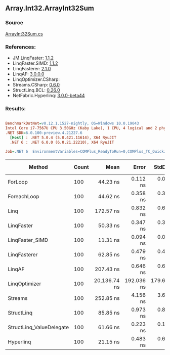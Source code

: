 ﻿## Array.Int32.ArrayInt32Sum

### Source
[ArrayInt32Sum.cs](../LinqBenchmarks/Array/Int32/ArrayInt32Sum.cs)

### References:
- JM.LinqFaster: [1.1.2](https://www.nuget.org/packages/JM.LinqFaster/1.1.2)
- LinqFaster.SIMD: [1.1.2](https://www.nuget.org/packages/LinqFaster.SIMD/1.0.3)
- LinqFasterer: [2.1.0](https://www.nuget.org/packages/LinqFasterer/2.1.0)
- LinqAF: [3.0.0.0](https://www.nuget.org/packages/LinqAF/3.0.0.0)
- LinqOptimizer.CSharp: [](https://www.nuget.org/packages/LinqOptimizer.CSharp/)
- Streams.CSharp: [0.6.0](https://www.nuget.org/packages/Streams.CSharp/0.6.0)
- StructLinq.BCL: [0.26.0](https://www.nuget.org/packages/StructLinq/0.26.0)
- NetFabric.Hyperlinq: [3.0.0-beta44](https://www.nuget.org/packages/NetFabric.Hyperlinq/3.0.0-beta44)

### Results:
``` ini

BenchmarkDotNet=v0.12.1.1527-nightly, OS=Windows 10.0.19043
Intel Core i7-7567U CPU 3.50GHz (Kaby Lake), 1 CPU, 4 logical and 2 physical cores
.NET SDK=6.0.100-preview.4.21227.6
  [Host] : .NET 5.0.4 (5.0.421.11614), X64 RyuJIT
  .NET 6 : .NET 6.0.0 (6.0.21.22210), X64 RyuJIT

Job=.NET 6  EnvironmentVariables=COMPlus_ReadyToRun=0,COMPlus_TC_QuickJitForLoops=1,COMPlus_TieredPGO=1  Runtime=.NET 6.0  

```
|                   Method | Count |         Mean |      Error |     StdDev |       Median |  Ratio | RatioSD |  Gen 0 | Gen 1 | Gen 2 | Allocated |
|------------------------- |------ |-------------:|-----------:|-----------:|-------------:|-------:|--------:|-------:|------:|------:|----------:|
|                  ForLoop |   100 |     44.23 ns |   0.112 ns |   0.087 ns |     44.26 ns |   1.00 |    0.00 |      - |     - |     - |         - |
|              ForeachLoop |   100 |     44.62 ns |   0.358 ns |   0.317 ns |     44.51 ns |   1.01 |    0.01 |      - |     - |     - |         - |
|                     Linq |   100 |    172.57 ns |   0.832 ns |   0.695 ns |    172.49 ns |   3.90 |    0.02 | 0.0153 |     - |     - |      32 B |
|               LinqFaster |   100 |     50.33 ns |   0.347 ns |   0.308 ns |     50.24 ns |   1.14 |    0.01 |      - |     - |     - |         - |
|          LinqFaster_SIMD |   100 |     11.31 ns |   0.094 ns |   0.083 ns |     11.34 ns |   0.26 |    0.00 |      - |     - |     - |         - |
|             LinqFasterer |   100 |     62.85 ns |   0.479 ns |   0.425 ns |     62.74 ns |   1.42 |    0.01 |      - |     - |     - |         - |
|                   LinqAF |   100 |    207.43 ns |   0.646 ns |   0.604 ns |    207.37 ns |   4.69 |    0.02 |      - |     - |     - |         - |
|            LinqOptimizer |   100 | 20,136.74 ns | 192.036 ns | 179.630 ns | 20,169.12 ns | 454.74 |    4.22 | 7.6599 |     - |     - |  16,071 B |
|                  Streams |   100 |    252.85 ns |   4.156 ns |   3.684 ns |    251.21 ns |   5.71 |    0.08 | 0.0992 |     - |     - |     208 B |
|               StructLinq |   100 |     85.85 ns |   0.973 ns |   0.862 ns |     85.91 ns |   1.95 |    0.01 | 0.0153 |     - |     - |      32 B |
| StructLinq_ValueDelegate |   100 |     61.66 ns |   0.223 ns |   0.187 ns |     61.62 ns |   1.39 |    0.00 |      - |     - |     - |         - |
|                Hyperlinq |   100 |     21.15 ns |   0.483 ns |   0.610 ns |     21.61 ns |   0.49 |    0.00 |      - |     - |     - |         - |
